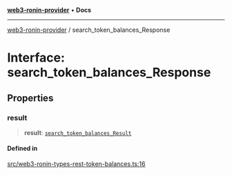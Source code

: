 [**web3-ronin-provider**](../README.md) • **Docs**

***

[web3-ronin-provider](../globals.md) / search\_token\_balances\_Response

# Interface: search\_token\_balances\_Response

## Properties

### result

> **result**: [`search_token_balances_Result`](search_token_balances_Result.md)

#### Defined in

[src/web3-ronin-types-rest-token-balances.ts:16](https://github.com/chuacw/web3-ronin-provider/blob/a0101c455e71e221c1f508afff12749e77bf1fd8/src/web3-ronin-types-rest-token-balances.ts#L16)
